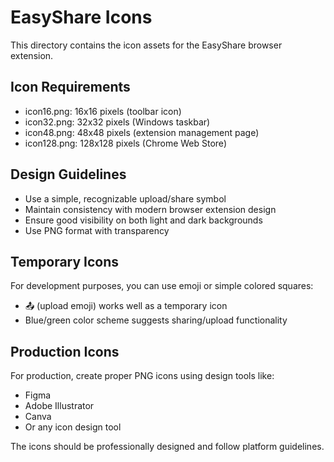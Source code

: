 # EasyShare Icons

This directory contains the icon assets for the EasyShare browser extension.

## Icon Requirements

- icon16.png: 16x16 pixels (toolbar icon)
- icon32.png: 32x32 pixels (Windows taskbar)
- icon48.png: 48x48 pixels (extension management page)
- icon128.png: 128x128 pixels (Chrome Web Store)

## Design Guidelines

- Use a simple, recognizable upload/share symbol
- Maintain consistency with modern browser extension design
- Ensure good visibility on both light and dark backgrounds
- Use PNG format with transparency

## Temporary Icons

For development purposes, you can use emoji or simple colored squares:
- 📤 (upload emoji) works well as a temporary icon
- Blue/green color scheme suggests sharing/upload functionality

## Production Icons

For production, create proper PNG icons using design tools like:
- Figma
- Adobe Illustrator
- Canva
- Or any icon design tool

The icons should be professionally designed and follow platform guidelines.
